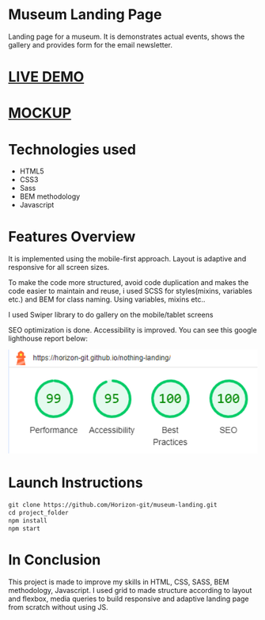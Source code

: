 # Museum Landing Page
<p>Landing page for a museum. It is demonstrates actual events, shows the gallery and provides form for the email newsletter.</p>
<h1><a href="https://horizon-git.github.io/nothing-landing/">LIVE DEMO</a></h1>
<h1><a href="https://www.figma.com/file/cRBCqE06cDrY3s4jX7h3iY/%D0%9D%D0%90%D0%9C%D0%A3-(Edit)?node-id=0%3A1">MOCKUP</a></h1>

# Technologies used
<ul>
  <li>HTML5</li>
  <li>CSS3</li>
  <li>Sass</li>
  <li>BEM methodology</li>
  <li>Javascript</li>
</ul>

# Features Overview
<p>It is implemented using the mobile-first approach. Layout is adaptive and responsive for all screen sizes. </p>
<p>To make the code more structured, avoid code duplication and makes the code easier to maintain and reuse, i used SCSS for styles(mixins, variables etc.) and BEM for class naming. Using variables, mixins etc..</p>
<p>I used Swiper library to do gallery on the mobile/tablet screens</p>
<p> SEO optimization is done. Accessibility is improved. You can see this google lighthouse report below:</p>
<p align="center">
  <img src="https://github.com/Horizon-git/nothing-landing/raw/master/src/images/lighthouse.png" width="700px" alt="lighthouse report">
</p>

# Launch Instructions
```
git clone https://github.com/Horizon-git/museum-landing.git
cd project_folder
npm install
npm start
```

# In Conclusion
<p>This project is made to improve my skills in HTML, CSS, SASS, BEM methodology, Javascript. I used grid to made structure according to layout and flexbox, media queries to build responsive and adaptive landing page from scratch without using JS.</p>

